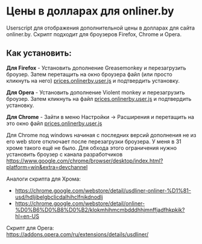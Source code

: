Цены в долларах для onliner.by
==============================

Userscript для отображения дополнительной цены в долларах для сайта onliner.by.
Скрипт подходит для броузеров Firefox, Chrome и Opera.

Как установить:
-------------

**Для Firefox** - Установить дополнение Greasemonkey и перезагрузить броузер. Затем перетащить на окно броузера файл (или просто кликнуть на него) [prices.onlinerby.user.js](https://raw.githubusercontent.com/thinkawitch/prices-onlinerby/master/prices.onlinerby.user.js)
и подтвердить установку.

**Для Opera** - Установить дополнение Violent monkey и перезагрузить броузер. Затем кликнуть на файл [prices.onlinerby.user.js](https://raw.githubusercontent.com/thinkawitch/prices-onlinerby/master/prices.onlinerby.user.js)
и подтвердить установку.

**Для Chrome** - Зайти в меню Настройки -> Расширения и перетащить на это окно файл [prices.onlinerby.user.js](https://raw.githubusercontent.com/thinkawitch/prices-onlinerby/master/prices.onlinerby.user.js)

Для Chrome под windows начиная с последних версий дополнения не из его web store отключает после перезагрузки броузера. У меня в 31 хроме такого ещё не было.
Для обхода этого ограничения нужно установить броузер с канала разработчиков https://www.google.com/chrome/browser/desktop/index.html?platform=win&extra=devchannel

Аналоги скрипта для Хрома:
- https://chrome.google.com/webstore/detail/usdliner-onliner-%D1%81-usd/hdljibelgbclicdalhihclfnjkdnodlj
- https://chrome.google.com/webstore/detail/onliner-%D0%B6%D0%B8%D0%B2/klokmhihmcmbdddhhjmnffjadfhkpkik?hl=en-US

Скрипт для Opera:
https://addons.opera.com/ru/extensions/details/usdliner/


